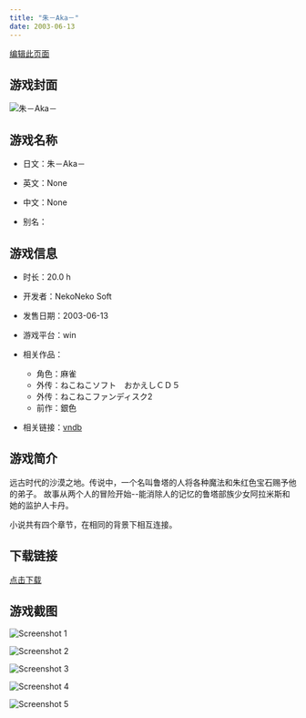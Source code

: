 ```yaml
---
title: "朱－Aka－"
date: 2003-06-13
---
```

[编辑此页面](https://github.com/ACG-3/ADV3-source/blob/main/source/_posts/%E6%9C%B1%EF%BC%8DAka%EF%BC%8D.md)

## 游戏封面

![朱－Aka－](https%3A//pan.timero.xyz/onedrive/img_lib_001/%E6%9C%B1%EF%BC%8DAka%EF%BC%8D_cover.avif)


## 游戏名称

- 日文：朱－Aka－
- 英文：None
- 中文：None

- 别名：


## 游戏信息

- 时长：20.0 h
- 开发者：NekoNeko Soft
- 发售日期：2003-06-13
- 游戏平台：win
- 相关作品：
   - 角色：麻雀
   - 外传：ねこねこソフト　おかえしＣＤ５
   - 外传：ねこねこファンディスク2
   - 前作：銀色

- 相关链接：[vndb](https://vndb.org/v1136)


## 游戏简介

远古时代的沙漠之地。传说中，一个名叫鲁塔的人将各种魔法和朱红色宝石赐予他的弟子。
故事从两个人的冒险开始--能消除人的记忆的鲁塔部族少女阿拉米斯和她的监护人卡丹。

小说共有四个章节，在相同的背景下相互连接。


## 下载链接

[点击下载](https://pan.timero.xyz/onedrive/adv_lib_001/%E6%9C%B1%EF%BC%8DAka%EF%BC%8D)


## 游戏截图


![Screenshot 1](https%3A//pan.timero.xyz/onedrive/img_lib_001/%E6%9C%B1%EF%BC%8DAka%EF%BC%8D_Screenshot_1.avif)

![Screenshot 2](https%3A//pan.timero.xyz/onedrive/img_lib_001/%E6%9C%B1%EF%BC%8DAka%EF%BC%8D_Screenshot_2.avif)

![Screenshot 3](https%3A//pan.timero.xyz/onedrive/img_lib_001/%E6%9C%B1%EF%BC%8DAka%EF%BC%8D_Screenshot_3.avif)

![Screenshot 4](https%3A//pan.timero.xyz/onedrive/img_lib_001/%E6%9C%B1%EF%BC%8DAka%EF%BC%8D_Screenshot_4.avif)

![Screenshot 5](https%3A//pan.timero.xyz/onedrive/img_lib_001/%E6%9C%B1%EF%BC%8DAka%EF%BC%8D_Screenshot_5.avif)


